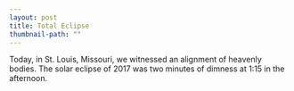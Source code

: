 ```yaml
---
layout: post
title: Total Eclipse
thumbnail-path: ""
---
```


Today, in St. Louis, Missouri, we witnessed an alignment of heavenly bodies.
The solar eclipse of 2017 was two minutes of dimness at 1:15 in the afternoon.  
